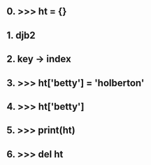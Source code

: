 ##  0\. >>> ht = {}

##  1\. djb2

##  2\. key -> index

##  3\. >>> ht['betty'] = 'holberton'

##  4\. >>> ht['betty']

##  5\. >>> print(ht)

##  6\. >>> del ht


